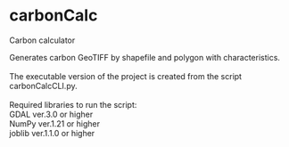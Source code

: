 # carbonCalc
Carbon calculator

Generates carbon GeoTIFF by shapefile and polygon with characteristics.<br><br>
The executable version of the project is created from the script carbonCalcCLI.py.<br><br>
Required libraries to run the script:<br>
GDAL ver.3.0 or higher<br>
NumPy ver.1.21 or higher<br>
joblib ver.1.1.0 or higher
